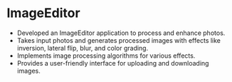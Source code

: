 # ImageEditor
- Developed an ImageEditor application to process and enhance photos.
- Takes input photos and generates processed images with effects like inversion, lateral flip, blur, and color grading.
- Implements image processing algorithms for various effects.
- Provides a user-friendly interface for uploading and downloading images.
